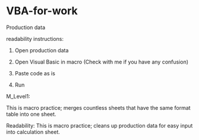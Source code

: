 # VBA-for-work

Production data

readability instructions:

1) Open production data

2) Open Visual Basic in macro (Check with me if you have any confusion)

3) Paste code as is

4) Run



M_Level1:
  
  This is macro practice; merges countless sheets that have the same format table into one sheet.

Readability:
  This is macro practice; cleans up production data for easy input into calculation sheet.
